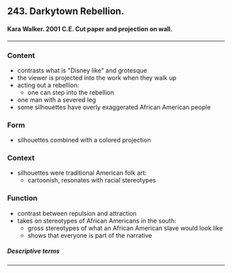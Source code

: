 <!-- order:9 -->
## 243. Darkytown Rebellion. 

#### Kara Walker. 2001 C.E. Cut paper and projection on wall.

---

### Content
- contrasts what is "Disney like" and grotesque
- the viewer is projected into the work when they walk up
- acting out a rebellion:
  - one can step into the rebellion
- one man with a severed leg
- some silhouettes have overly exaggerated African American people

### Form
- silhouettes combined with a colored projection

### Context
- silhouettes were traditional American folk art:
  - cartoonish, resonates with racial stereotypes

### Function
- contrast between repulsion and attraction
- takes on stereotypes of African Americans in the south:
  - gross stereotypes of what an African American slave would look like
  - shows that everyone is part of the narrative

##### Descriptive terms

---
